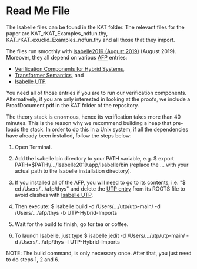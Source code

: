 # Read Me File

The Isabelle files can be found in the KAT folder. The relevant files for the paper are 
KAT_rKAT_Examples_ndfun.thy, KAT_rKAT_exuclid_Examples_ndfun.thy and all those that they import.

The files run smoothly with [Isabelle2019 (August 2019)](https://isabelle.in.tum.de/) (August 2019). 
Moreover, they all depend on various [AFP](https://www.isa-afp.org/) entries: 
* [Verification Components for Hybrid Systems](https://www.isa-afp.org/entries/Hybrid_Systems_VCs.html),
* [Transformer Semantics](https://www.isa-afp.org/entries/Transformer_Semantics.html), and
* [Isabelle UTP](https://www.cs.york.ac.uk/circus/isabelle-utp/publications.html).

You need all of those entries if you are to run our verification components. Alternatively, if you are 
only interested in looking at the proofs, we include a ProofDocument.pdf in the KAT folder of the repository.

The theory stack is enormous, hence its verification takes more than 40 minutes. This is the reason why we 
recommend building a heap that pre-loads the stack. In order to do this in a Unix system, if all the
dependencies have already been installed, follow the steps below:

1. Open Terminal.
2. Add the Isabelle bin directory to your PATH variable, e.g. $ export PATH=$PATH:/.../Isabelle2019.app/Isabelle/bin
(replace the ... with your actual path to the Isabelle installation directory).

3. If you installed all of the AFP, you will need to go to its contents, i.e. "$ cd /Users/.../afp/thys" 
and delete the [UTP entry](https://www.isa-afp.org/entries/UTP.html) from its ROOTS file to avoid clashes with 
[Isabelle UTP](https://www.cs.york.ac.uk/circus/isabelle-utp/publications.html).

4. Then execute: $ isabelle build -d /Users/.../utp/utp-main/ -d /Users/.../afp/thys -b UTP-Hybrid-Imports
5. Wait for the build to finish, go for tea or coffee.
6. To launch Isabelle, just type $ isabelle jedit -d /Users/.../utp/utp-main/ -d /Users/.../afp/thys -l UTP-Hybrid-Imports

NOTE: The build command, is only necessary once. After that, you just need to do steps 1, 2 and 6.

